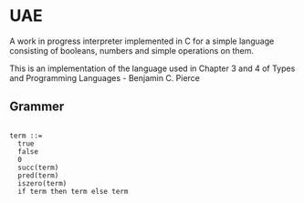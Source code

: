 # UAE

A work in progress interpreter implemented in C for a simple language consisting of booleans, numbers and simple operations on them.

This is an implementation of the language used in Chapter 3 and 4 of Types and Programming Languages - Benjamin C. Pierce

## Grammer

```

term ::=
  true
  false
  0
  succ(term)
  pred(term)
  iszero(term)
  if term then term else term

```
